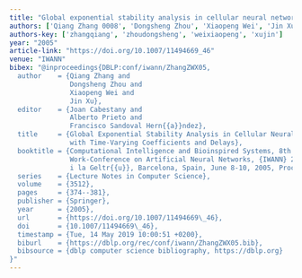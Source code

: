 ```yaml
---
title: "Global exponential stability analysis in cellular neural networks with time-varying coefficients and delays"
authors: ['Qiang Zhang 0008', 'Dongsheng Zhou', 'Xiaopeng Wei', 'Jin Xu']
authors-key: ['zhangqiang', 'zhoudongsheng', 'weixiaopeng', 'xujin']
year: "2005"
article-link: "https://doi.org/10.1007/11494669_46"
venue: "IWANN"
bibex: "@inproceedings{DBLP:conf/iwann/ZhangZWX05,
  author    = {Qiang Zhang and
               Dongsheng Zhou and
               Xiaopeng Wei and
               Jin Xu},
  editor    = {Joan Cabestany and
               Alberto Prieto and
               Francisco Sandoval Hern{{a}}ndez},
  title     = {Global Exponential Stability Analysis in Cellular Neural Networks
               with Time-Varying Coefficients and Delays},
  booktitle = {Computational Intelligence and Bioinspired Systems, 8th International
               Work-Conference on Artificial Neural Networks, {IWANN} 2005, Vilanova
               i la Geltr{{u}}, Barcelona, Spain, June 8-10, 2005, Proceedings},
  series    = {Lecture Notes in Computer Science},
  volume    = {3512},
  pages     = {374--381},
  publisher = {Springer},
  year      = {2005},
  url       = {https://doi.org/10.1007/11494669\_46},
  doi       = {10.1007/11494669\_46},
  timestamp = {Tue, 14 May 2019 10:00:51 +0200},
  biburl    = {https://dblp.org/rec/conf/iwann/ZhangZWX05.bib},
  bibsource = {dblp computer science bibliography, https://dblp.org}
}"
---
```


